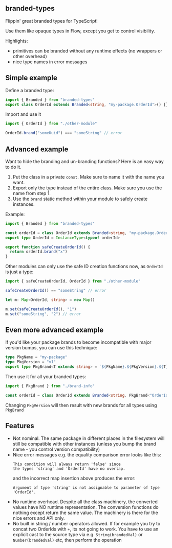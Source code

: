 ## branded-types

Flippin' great branded types for TypeScript!

Use them like opaque types in Flow, except you get to control visibility.

Highlights:

- primitives can be branded without any runtime effects (no wrappers or other overhead)
- nice type names in error messages

## Simple example

Define a branded type:

```typescript
import { Branded } from "branded-types"
export class OrderId extends Branded<string, "my-package.OrderId">() {}
```

Import and use it

```typescript
import { OrderId } from "./other-module"

OrderId.brand("someUuid") === "someString" // error
```

## Advanced example

Want to hide the branding and un-branding functions? Here is an easy way to do it.

1. Put the class in a private `const`. Make sure to name it with the name you want.
2. Export only the type instead of the entire class. Make sure you use the name from step 1.
3. Use the `brand` static method within your module to safely create instances.

Example:

```typescript
import { Branded } from "branded-types"

const orderId = class OrderId extends Branded<string, "my-package.OrderId">() {}
export type OrderId = InstanceType<typeof orderId>

export function safeCreateOrderId() {
  return orderId.brand("x")
}
```

Other modules can only use the safe ID creation functions now, as `OrderId` is just a type:

```typescript
import { safeCreateOrderId, OrderId } from "./other-module"

safeCreateOrderId() == "someString" // error

let m: Map<OrderId, string> = new Map()

m.set(safeCreateOrderId(), "1")
m.set("someString", "2") // error
```

## Even more advanced example

If you'd like your package brands to become incompatible with major version bumps, you can use this technique:

```typescript
type PkgName = "my-package"
type PkgVersion = "v1"
export type PkgBrand<T extends string> = `${PkgName}.${PkgVersion}.${T}`
```

Then use it for all your branded types:

```typescript
import { PkgBrand } from "./brand-info"

const orderId = class OrderId extends Branded<string, PkgBrand<"OrderId">>() {}
```

Changing `PkgVersion` will then result with new brands for all types using `PkgBrand`

## Features

- Not nominal. The same package in different places in the filesystem will still be compatible with
  other instances (unless you bump the brand name - you control version compatibility)
- Nice error messages e.g. the equality comparison error looks like this:
  ```
  This condition will always return 'false' since
  the types 'string' and 'OrderId' have no overlap.
  ```
  and the incorrect map insertion above produces the error:
  ```
  Argument of type 'string' is not assignable to parameter of type 'OrderId'.
  ```
- No runtime overhead. Despite all the class machinery, the converted values have NO runtime
  representation. The conversion functions do nothing except return the same value. The machinery
  is there for the nice errors and API only.
- No built in string / number operators allowed. If for example you try to concat two OrderIds
  with `+`, its not going to work. You have to use an explicit cast to the source type via e.g.
  `String(brandedVal)` or `Number(brandedVal)` etc, then perform the operation
